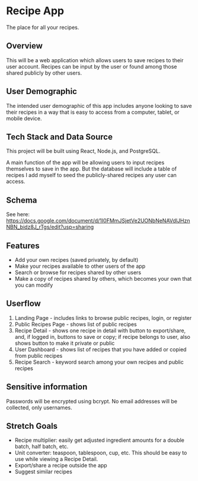 # Recipe App

The place for all your recipes.

## Overview

This will be a web application which allows users to save recipes to their user account. Recipes can be input by the user or found among those shared publicly by other users.

## User Demographic

The intended user demographic of this app includes anyone looking to save their recipes in a way that is easy to access from a computer, tablet, or mobile device.

## Tech Stack and Data Source

This project will be built using React, Node.js, and PostgreSQL.

A main function of the app will be allowing users to input recipes themselves to save in the app. But the database will include a table of recipes I add myself to seed the publicly-shared recipes any user can access.

## Schema

See here: <https://docs.google.com/document/d/1I0FMmJSjetVe2UONbNeNAVdlJHznNBN_bidz8J_rTgs/edit?usp=sharing>

## Features

- Add your own recipes (saved privately, by default)
- Make your recipes available to other users of the app
- Search or browse for recipes shared by other users
- Make a copy of recipes shared by others, which becomes your own that you can modify

## Userflow

1. Landing Page - includes links to browse public recipes, login, or register
2. Public Recipes Page - shows list of public recipes
3. Recipe Detail - shows one recipe in detail with button to export/share, and, if logged in, buttons to save or copy; if recipe belongs to user, also shows button to make it private or public
4. User Dashboard - shows list of recipes that you have added or copied from public recipes
5. Recipe Search - keyword search among your own recipes and public recipes

## Sensitive information

Passwords will be encrypted using bcrypt. No email addresses will be collected, only usernames.

## Stretch Goals

- Recipe multiplier: easily get adjusted ingredient amounts for a double batch, half batch, etc.
- Unit converter: teaspoon, tablespoon, cup, etc. This should be easy to use while viewing a Recipe Detail.
- Export/share a recipe outside the app
- Suggest similar recipes
